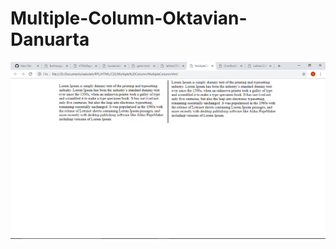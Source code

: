 # Multiple-Column-Oktavian-Danuarta
![alt text](https://github.com/Danuoke/Multiple-Column-Oktavian-Danuarta/blob/master/Screenshot%20(21).png)
